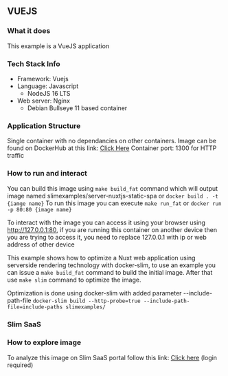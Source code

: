 ## VUEJS

### What it does  
This example is a VueJS application

### Tech Stack Info  
- Framework: Vuejs
- Language: Javascript
  - NodeJS 16 LTS
- Web server: Nginx
  - Debian Bullseye 11 based container

### Application Structure
Single container with no dependancies on other containers.
Image can be found on DockerHub at this link: [Click Here]()
Container port: 1300 for HTTP traffic

### How to run and interact
You can build this image using `make build_fat` command which will output image named slimexamples/server-nuxtjs-static-spa or `docker build . -t {iamge name}`
To run this image you can execute `make run_fat` or `docker run -p 80:80 {image name}`

To interact with the image you can access it using your browser using http://127.0.0.1:80, if you are running this container on another device then you are trying to access it, you need to replace 127.0.0.1 with ip or web address of other device

This example shows how to optimize a Nuxt web application using serverside rendering technology with docker-slim, to use an example you can issue a `make build_fat` command to build the initial image. After that use `make slim` command to optimize the image.

Optimization is done using docker-slim with added parameter --include-path-file `docker-slim build --http-probe=true --include-path-file=include-paths slimexamples/`

### Slim SaaS

### How to explore image
To analyze this image on Slim SaaS portal follow this link: [Click here]() (login required)